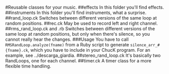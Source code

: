 #Reusable classes for your music.
##effects
In this folder you'll find effects.
##instruments
In this folder you'll find instruments, what a surprise.
##rand_loop.ck
Switches between different versions of the same loop at random positions.
##rec.ck
May be used to record left and right channel.
##rms_rand_loop.ck and .rb
Switches between different versions of the same loop at random positions, but only when there's silence,
so you cannot really hear the changes.
###Usage
You have to call ```RMSRandLoop.analyze(fname)``` from a Ruby script to generate ```silence_arr_#{fname}.ck```,
which you have to include in your ChucK program. For an example, see ../descarga_giardia.
##stereo_rand_loop.ck
It's basically two RandLoops, one for each channel.
##timer.ck
A timer class for a more flexible time handling.


